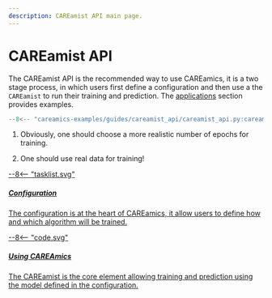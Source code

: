 ```yaml
---
description: CAREamist API main page.
---
```


# CAREamist API

The CAREamist API is the recommended way to use CAREamics, it is a two stage process, in
which users first define a configuration and then use a the `CAREamist` to run their 
training and prediction. The [applications](../../applications/index.md) section provides
examples.

```python title="Basic CAREamics usage"
--8<-- "careamics-examples/guides/careamist_api/careamist_api.py:careamist_api"
```

1. Obviously, one should choose a more realistic number of epochs for training.

2. One should use real data for training!



<div class="md-container secondary-section">
    <div class="g">
        <div class="section">
            <div class="component-wrapper" style="display: block;">
                <!-- New row -->
                <div class="responsive-grid">
                    <!-- Installation -->
                    <a class="card-wrapper" href="configuration">
                        <div class="card"> 
                            <div class="logo">
                                <span class="twemoji">
                                    --8<--  "tasklist.svg"
                                </span>
                            </div>
                            <div class="card-content">
                                <h5>Configuration</h5>
                                <p>
                                    The configuration is at the heart of CAREamics, it 
                                    allow users to define how and which algorithm will be
                                    trained.
                                </p>
                            </div>
                        </div>
                    </a>
                    <!-- Installation -->
                    <a class="card-wrapper" href="usage">
                        <div class="card"> 
                            <div class="logo">
                                <span class="twemoji">
                                    --8<--  "code.svg"
                                </span>
                            </div>
                            <div class="card-content">
                                <h5>Using CAREAmics</h5>
                                <p>
                                    The CAREamist is the core element allowing training
                                    and prediction using the model defined in the configuration.
                                </p>
                            </div>
                        </div>
                    </a>
                </div>
            </div>
        </div>
    </div>
</div>